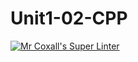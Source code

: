 # Unit1-02-CPP
[![Mr Coxall's Super Linter](https://github.com/ICS3U-C-Programming-AnastasiaFP/Unit1-02-CPP/workflows/Mr%20Coxall's%20Super%20Linter/badge.svg)](https://github.com/ICS3U-C-Programming-AnastasiaFP/Unit1-02-CPP/actions/)
